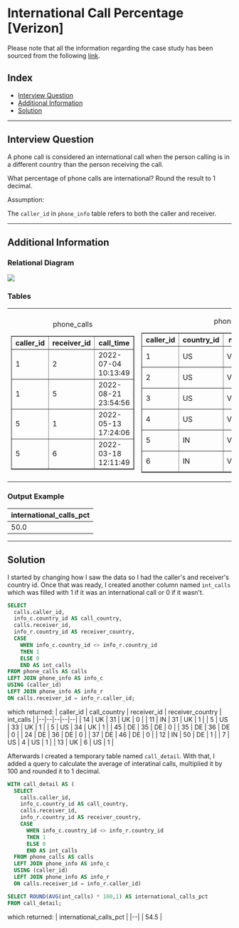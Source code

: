 # International Call Percentage [Verizon]
Please note that all the information regarding the case study has been sourced from the following [link](https://datalemur.com/questions/international-call-percentage).

## Index
 - [Interview Question](#Interview-Question)
 - [Additional Information](#Additional-Information)
 - [Solution](#Solution)

***

## Interview Question
A phone call is considered an international call when the person calling is in a different country than the person receiving the call.

What percentage of phone calls are international? Round the result to 1 decimal.

Assumption:

The `caller_id` in `phone_info` table refers to both the caller and receiver.
***

## Additional Information

### Relational Diagram
<p align="left">
  <img src="https://github.com/user-attachments/assets/b6b09caf-9ebb-4b42-8b86-4856fbce5eb3"/>
</p>


### Tables

<table>
  <tr>
    <td>
      <p style="text-align: center;">phone_calls</p>
      <table border="1">
        <tr>
          <th>caller_id</th>
          <th>receiver_id</th>
          <th>call_time</th>
        </tr>
        <tr>
          <td>1</td>
          <td>2</td>
          <td>2022-07-04 10:13:49</td>
        </tr>
        <tr>
          <td>1</td>
          <td>5</td>
          <td>2022-08-21 23:54:56</td>
        </tr>
        <tr>
          <td>5</td>
          <td>1</td>
          <td>2022-05-13 17:24:06</td>
        </tr>
        <tr>
          <td>5</td>
          <td>6</td>
          <td>2022-03-18 12:11:49</td>
        </tr>
      </table>
    </td>
    <td>
      <p style="text-align: center;">phone_info</p>
      <table border="1">
        <tr>
          <th>caller_id</th>
          <th>country_id</th>
          <th>network</th>
          <th>phone_number</th>
        </tr>
        <tr>
          <td>1</td>
          <td>US</td>
          <td>Verizon</td>
          <td>+1-212-897-1964</td>
        </tr>
        <tr>
          <td>2</td>
          <td>US</td>
          <td>Verizon</td>
          <td>+1-703-346-9529</td>
        </tr>
        <tr>
          <td>3</td>
          <td>US</td>
          <td>Verizon</td>
          <td>+1-650-828-4774</td>
        </tr>
        <tr>
          <td>4</td>
          <td>US</td>
          <td>Verizon</td>
          <td>+1-415-224-6663</td>
        </tr>
        <tr>
          <td>5</td>
          <td>IN</td>
          <td>Vodafone</td>
          <td>+91 7503-907302</td>
        </tr>
        <tr>
          <td>6</td>
          <td>IN</td>
          <td>Vodafone</td>
          <td>+91 2287-664895</td>
        </tr>
      </table>
    </td>
  </tr>
</table>

### Output Example

| international_calls_pct |
|--|
| 50.0 |

***

## Solution
I started by changing how I saw the data so I had the caller's and receiver's country id. Once that was ready, I created another column named `int_calls` which was filled with 1 if it was an international call or 0 if it wasn't.  

````sql
SELECT 
  calls.caller_id, 
  info_c.country_id AS call_country, 
  calls.receiver_id,
  info_r.country_id AS receiver_country,
  CASE 
    WHEN info_c.country_id <> info_r.country_id
    THEN 1 
    ELSE 0
    END AS int_calls 
FROM phone_calls AS calls 
LEFT JOIN phone_info AS info_c
USING (caller_id)
LEFT JOIN phone_info AS info_r
ON calls.receiver_id = info_r.caller_id;
````
which returned:
| caller_id |	call_country |	receiver_id |	receiver_country |	int_calls |
|--|--|--|--|--|
| 14	| UK	| 31	| UK |	0 |
| 11	| IN	| 31	| UK	| 1 |
| 5	| US	| 33	| UK	| 1 |
| 5	| US	| 34	| UK	| 1 |
| 45	| DE	| 35	| DE	| 0 |
| 35	| DE	| 36	| DE	| 0 |
| 24	| DE	| 36	| DE	| 0 |
| 37	| DE	| 46	| DE	| 0 |
| 12	| IN	| 50 |	DE	| 1 |
| 7	| US	| 4	| US	| 1 |
| 13 |	UK	| 6	| US	| 1 |

Afterwards I created a temporary table named `call_detail`. With that, I added a query to calculate the average of interatinal calls, multiplied it by 100 and rounded it to 1 decimal.

````sql
WITH call_detail AS (
  SELECT 
    calls.caller_id, 
    info_c.country_id AS call_country, 
    calls.receiver_id,
    info_r.country_id AS receiver_country,
    CASE 
      WHEN info_c.country_id <> info_r.country_id
      THEN 1 
      ELSE 0
      END AS int_calls 
  FROM phone_calls AS calls 
  LEFT JOIN phone_info AS info_c
  USING (caller_id)
  LEFT JOIN phone_info AS info_r
  ON calls.receiver_id = info_r.caller_id)

SELECT ROUND(AVG(int_calls) * 100,1) AS international_calls_pct
FROM call_detail;
````
which returned:
| international_calls_pct |
|--|
| 54.5 |
